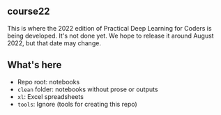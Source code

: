 ## course22

This is where the 2022 edition of Practical Deep Learning for Coders is being developed. It's not done yet. We hope to release it around August 2022, but that date may change.

## What's here

- Repo root: notebooks
- `clean` folder: notebooks without prose or outputs
- `xl`: Excel spreadsheets
- `tools`: Ignore (tools for creating this repo)

